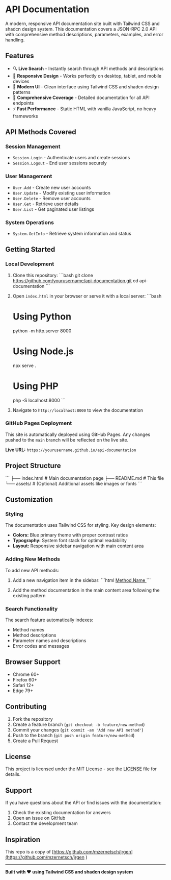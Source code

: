 # API Documentation

A modern, responsive API documentation site built with Tailwind CSS and shadcn design system. This documentation covers a JSON-RPC 2.0 API with comprehensive method descriptions, parameters, examples, and error handling.

## Features

- 🔍 **Live Search** - Instantly search through API methods and descriptions
- 📱 **Responsive Design** - Works perfectly on desktop, tablet, and mobile devices
- 🎨 **Modern UI** - Clean interface using Tailwind CSS and shadcn design patterns
- 📖 **Comprehensive Coverage** - Detailed documentation for all API endpoints
- ⚡ **Fast Performance** - Static HTML with vanilla JavaScript, no heavy frameworks

## API Methods Covered

### Session Management
- `Session.Login` - Authenticate users and create sessions
- `Session.Logout` - End user sessions securely

### User Management
- `User.Add` - Create new user accounts
- `User.Update` - Modify existing user information
- `User.Delete` - Remove user accounts
- `User.Get` - Retrieve user details
- `User.List` - Get paginated user listings

### System Operations
- `System.GetInfo` - Retrieve system information and status

## Getting Started

### Local Development

1. Clone this repository:
   \`\`\`bash
   git clone https://github.com/yourusername/api-documentation.git
   cd api-documentation
   \`\`\`

2. Open `index.html` in your browser or serve it with a local server:
   \`\`\`bash
   # Using Python
   python -m http.server 8000
   
   # Using Node.js
   npx serve .
   
   # Using PHP
   php -S localhost:8000
   \`\`\`

3. Navigate to `http://localhost:8000` to view the documentation

### GitHub Pages Deployment

This site is automatically deployed using GitHub Pages. Any changes pushed to the `main` branch will be reflected on the live site.

**Live URL:** `https://yourusername.github.io/api-documentation`

## Project Structure

\`\`\`
├── index.html          # Main documentation page
├── README.md          # This file
└── assets/           # (Optional) Additional assets like images or fonts
\`\`\`

## Customization

### Styling
The documentation uses Tailwind CSS for styling. Key design elements:
- **Colors:** Blue primary theme with proper contrast ratios
- **Typography:** System font stack for optimal readability
- **Layout:** Responsive sidebar navigation with main content area

### Adding New Methods
To add new API methods:

1. Add a new navigation item in the sidebar:
   \`\`\`html
   <a href="#method-name" class="block px-3 py-2 text-sm text-gray-700 hover:bg-gray-100 rounded-md">
     Method.Name
   </a>
   \`\`\`

2. Add the method documentation in the main content area following the existing pattern

### Search Functionality
The search feature automatically indexes:
- Method names
- Method descriptions
- Parameter names and descriptions
- Error codes and messages

## Browser Support

- Chrome 60+
- Firefox 60+
- Safari 12+
- Edge 79+

## Contributing

1. Fork the repository
2. Create a feature branch (`git checkout -b feature/new-method`)
3. Commit your changes (`git commit -am 'Add new API method'`)
4. Push to the branch (`git push origin feature/new-method`)
5. Create a Pull Request

## License

This project is licensed under the MIT License - see the [LICENSE](LICENSE) file for details.

## Support

If you have questions about the API or find issues with the documentation:

1. Check the existing documentation for answers
2. Open an issue on GitHub
3. Contact the development team

## Inspiration

This repo is a copy of [https://github.com/mzernetsch/jrgen](https://github.com/mzernetsch/jrgen
) 

---

**Built with ❤️ using Tailwind CSS and shadcn design system**


